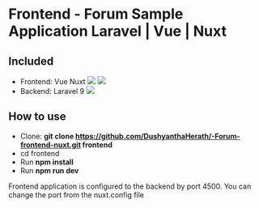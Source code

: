 # Frontend - Forum Sample Application Laravel | Vue | Nuxt

## Included
- Frontend: Vue Nuxt <img src="https://img.shields.io/badge/Nuxt-3-green"> <img src="https://img.shields.io/badge/Vue-3-brightgreen">
- Backend: Laravel 9 <img src="https://img.shields.io/badge/Laravel-9-red">

## How to use

- Clone: __git clone https://github.com/DushyanthaHerath/-Forum-frontend-nuxt.git frontend__
- cd frontend
- Run __npm install__
- Run __npm run dev__

Frontend application is configured to the backend by port 4500. You can change the port from the nuxt.config file

